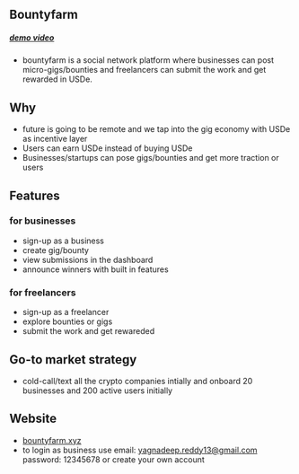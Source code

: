 ## Bountyfarm 
##### [demo video](https://www.loom.com/share/339d63ade6c942ba9fbf0f7c4a00f1a6?sid=b5e64b0c-5685-48db-9fa4-bef5ad4ea49f)
- bountyfarm is a social network platform where businesses can post micro-gigs/bounties and freelancers can submit the work and get rewarded in USDe.

## Why
- future is going to be remote and we tap into the gig economy with USDe as incentive layer
- Users can earn USDe instead of buying USDe
- Businesses/startups can pose gigs/bounties and get more traction or users

## Features

### for businesses
- sign-up as a business
- create gig/bounty
- view submissions in the dashboard
- announce winners with built in features

### for freelancers
- sign-up as a freelancer
- explore bounties or gigs
- submit the work and get rewareded

## Go-to market strategy
- cold-call/text all the crypto companies intially and onboard 20 businesses and 200 active users initially

## Website
- [bountyfarm.xyz](https://bountyfarm.xyz)
- to login as business use email: yagnadeep.reddy13@gmail.com password: 12345678 or create your own account

 
